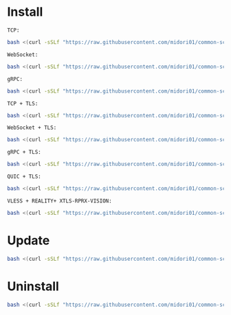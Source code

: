 # Install
`TCP:`
```bash
bash <(curl -sSLf "https://raw.githubusercontent.com/midori01/common-scripts/main/vmess/install.sh") tcp
```
`WebSocket:`
```bash
bash <(curl -sSLf "https://raw.githubusercontent.com/midori01/common-scripts/main/vmess/install.sh") ws
```
`gRPC:`
```bash
bash <(curl -sSLf "https://raw.githubusercontent.com/midori01/common-scripts/main/vmess/install.sh") grpc
```
`TCP + TLS:`
```bash
bash <(curl -sSLf "https://raw.githubusercontent.com/midori01/common-scripts/main/vmess/install.sh") tls
```
`WebSocket + TLS:`
```bash
bash <(curl -sSLf "https://raw.githubusercontent.com/midori01/common-scripts/main/vmess/install.sh") wss
```
`gRPC + TLS:`
```bash
bash <(curl -sSLf "https://raw.githubusercontent.com/midori01/common-scripts/main/vmess/install.sh") grpc-tls
```
`QUIC + TLS:`
```bash
bash <(curl -sSLf "https://raw.githubusercontent.com/midori01/common-scripts/main/vmess/install.sh") quic
```
`VLESS + REALITY+ XTLS-RPRX-VISION:`
```bash
bash <(curl -sSLf "https://raw.githubusercontent.com/midori01/common-scripts/main/vmess/install.sh") reality
```

# Update
```bash
bash <(curl -sSLf "https://raw.githubusercontent.com/midori01/common-scripts/main/vmess/install.sh") update
```

# Uninstall
```bash
bash <(curl -sSLf "https://raw.githubusercontent.com/midori01/common-scripts/main/vmess/install.sh") uninstall
```

